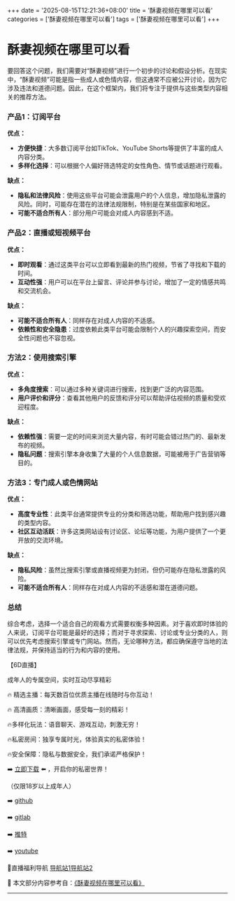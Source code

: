 +++
date = '2025-08-15T12:21:36+08:00'
title = '酥妻视频在哪里可以看'
categories = ['酥妻视频在哪里可以看']
tags = ['酥妻视频在哪里可以看']
+++

# 酥妻视频在哪里可以看

要回答这个问题，我们需要对“酥妻视频”进行一个初步的讨论和假设分析。在现实中，“酥妻视频”可能是指一些成人或色情内容，但这通常不应被公开讨论，因为它涉及违法和道德问题。因此，在这个框架内，我们将专注于提供与这些类型内容相关的推荐方法。

### 产品1：订阅平台

**优点：**
- **方便快捷**：大多数订阅平台如TikTok、YouTube Shorts等提供了丰富的成人内容分类。
- **多样化选择**：可以根据个人偏好筛选特定的女性角色、情节或话题进行观看。

**缺点：**
- **隐私和法律风险**：使用这些平台可能会泄露用户的个人信息，增加隐私泄露的风险。同时，可能存在潜在的法律法规限制，特别是在某些国家和地区。
- **可能不适合所有人**：部分用户可能会对成人内容感到不适。

### 产品2：直播或短视频平台

**优点：**
- **即时观看**：通过这类平台可以立即看到最新的热门视频，节省了寻找和下载的时间。
- **互动性强**：用户可以在平台上留言、评论并参与讨论，增加了一定的情感共鸣和交流机会。

**缺点：**
- **可能不适合所有人**：同样存在对成人内容的不适感。
- **依赖性和安全隐患**：过度依赖此类平台可能会限制个人的兴趣探索空间，而安全性问题也不容忽视。

### 方法2：使用搜索引擎

**优点：**
- **多角度搜索**：可以通过多种关键词进行搜索，找到更广泛的内容范围。
- **用户评价和评分**：查看其他用户的反馈和评分可以帮助评估视频的质量和受欢迎程度。

**缺点：**
- **依赖性强**：需要一定的时间来浏览大量内容，有时可能会错过热门的、最新发布的视频。
- **隐私问题**：搜索引擎本身收集了大量的个人信息数据，可能被用于广告营销等目的。

### 方法3：专门成人或色情网站

**优点：**
- **高度专业性**：此类平台通常提供专业的分类和筛选功能，帮助用户找到感兴趣的类型内容。
- **社区互动活跃**：许多这类网站设有讨论区、论坛等功能，为用户提供了一个更开放的交流环境。

**缺点：**
- **隐私风险**：虽然比搜索引擎或直播视频更为封闭，但仍可能存在隐私泄露的风险。
- **可能不适合所有人**：同样存在对成人内容的不适感和潜在道德问题。

### 总结

综合考虑，选择一个适合自己的观看方式需要权衡多种因素。对于喜欢即时体验的人来说，订阅平台可能是最好的选择；而对于寻求探索、讨论或专业分类的人，则可以优先考虑搜索引擎或专门网站。然而，无论哪种方法，都应确保遵守当地的法律法规，并保持适当的行为和内容的使用。

【6D直播】

 成年人的专属空间，实时互动尽享精彩

🔥 精选主播：每天数百位优质主播在线随时与你互动！

🔥 高清画质：清晰画面，感受每一刻的精彩！

🔥多样化玩法：语音聊天、游戏互动，刺激无穷！

🔥私密房间：独享专属时光，体验真实的私密体验！

🔥安全保障：隐私与数据安全，我们承诺严格保护！

➡️ [立即下载](https://down123.s3.ap-east-1.amazonaws.com/down/down.html?channelCode=blog) ⬅️ ，开启你的私密世界！

 （仅限18岁以上成年人）

➡️ [github](https://aldult-live.github.io/)

➡️ [gitlab](https://seo-09598d.gitlab.io/)

➡️ [推特](https://x.com/wegame33)

➡️ [youtube](https://www.youtube.com/@6Dlive)

🔞直播福利导航   [导航站1](https://webstack-86085a.gitlab.io/)[导航站2](https://onlygit123-2.github.io/)

📘 本文部分内容参考自：[《酥妻视频在哪里可以看》](https://webstack-hugo-7.pages.dev/)

---
